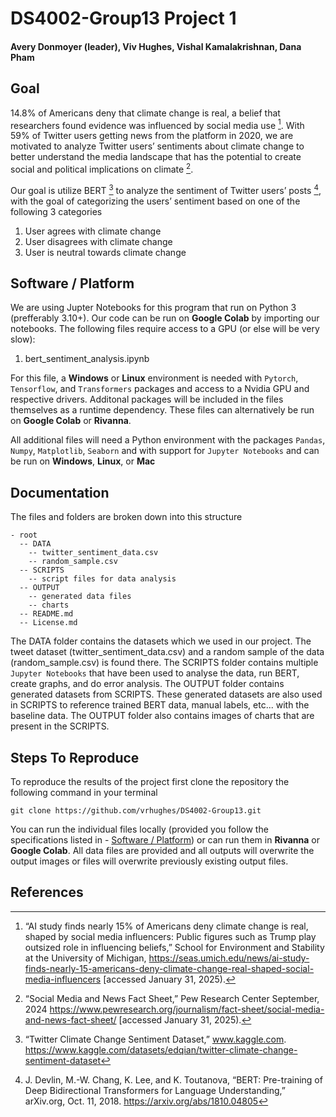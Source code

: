 # DS4002-Group13 Project 1

#### Avery Donmoyer (leader), Viv Hughes, Vishal Kamalakrishnan, Dana Pham

## Goal

14.8% of Americans deny that climate change is real, a belief that researchers found evidence was influenced by social media use [^fn1]. With 59% of Twitter users getting news from the platform in 2020, we are motivated to analyze Twitter users’ sentiments about climate change to better understand the media landscape that has the potential to create social and political implications on climate [^fn2]. 

Our goal is utilize BERT [^fn3] to analyze the sentiment of Twitter users’ posts [^fn4], with the goal of categorizing the users’ sentiment based on one of the following 3 categories
1. User agrees with climate change
2. User disagrees with climate change
3. User is neutral towards climate change

## Software / Platform

We are using Jupter Notebooks for this program that run on Python 3 (prefferably 3.10+). Our code can be run on **Google Colab** by importing our notebooks. The following files require access to a GPU (or else will be very slow):

1. bert_sentiment_analysis.ipynb

For this file, a **Windows** or **Linux** environment is needed with `Pytorch`, `Tensorflow`, and `Transformers` packages and access to a Nvidia GPU and respective drivers. Additonal packages will be included in the files themselves as a runtime dependency. These files can alternatively be run on **Google Colab** or **Rivanna**. 

All additional files will need a Python environment with the packages `Pandas`, `Numpy`, `Matplotlib`, `Seaborn` and with support for `Jupyter Notebooks` and can be run on **Windows**, **Linux**, or **Mac**

## Documentation

The files and folders are broken down into this structure

```
- root
  -- DATA
    -- twitter_sentiment_data.csv
    -- random_sample.csv
  -- SCRIPTS
    -- script files for data analysis
  -- OUTPUT
    -- generated data files
    -- charts
  -- README.md
  -- License.md
```

The DATA folder contains the datasets which we used in our project. The tweet dataset (twitter_sentiment_data.csv) and a random sample of the data (random_sample.csv) is found there. The SCRIPTS folder contains multiple `Jupyter Notebooks` that have been used to analyse the data, run BERT, create graphs, and do error analysis. The OUTPUT folder contains generated datasets from SCRIPTS. These generated datasets are also used in SCRIPTS to reference trained BERT data, manual labels, etc... with the baseline data. The OUTPUT folder also contains images of charts that are present in the SCRIPTS.


## Steps To Reproduce

To reproduce the results of the project first clone the repository the following command in your terminal 
```
git clone https://github.com/vrhughes/DS4002-Group13.git
```

You can run the individual files locally (provided you follow the specifications listed in - [Software / Platform](##Software%20/%20Platform)) or can run them in **Rivanna** or **Google Colab**. All data files are provided and all outputs will overwrite the output images or files will overwrite previously existing output files.

## References

[^fn1]: “AI study finds nearly 15% of Americans deny climate change is real, shaped by social media influencers: Public figures such as Trump play outsized role in influencing beliefs,” School for Environment and Stability at the University of Michigan, https://seas.umich.edu/news/ai-study-finds-nearly-15-americans-deny-climate-change-real-shaped-social-media-influencers [accessed January 31, 2025). 

[^fn2]: “Social Media and News Fact Sheet,” Pew Research Center September, 2024 https://www.pewresearch.org/journalism/fact-sheet/social-media-and-news-fact-sheet/ [accessed January 31, 2025). 

[^fn3]: “Twitter Climate Change Sentiment Dataset,” www.kaggle.com. https://www.kaggle.com/datasets/edqian/twitter-climate-change-sentiment-dataset 

[^fn4]: J. Devlin, M.-W. Chang, K. Lee, and K. Toutanova, “BERT: Pre-training of Deep Bidirectional Transformers for Language Understanding,” arXiv.org, Oct. 11, 2018. https://arxiv.org/abs/1810.04805 
